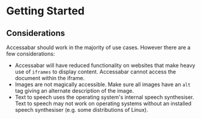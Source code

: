 # Getting Started
## Considerations
Accessabar should work in the majority of use cases. However there are a few considerations:
- Accessabar will have reduced functionality on websites that make heavy use of `iframes` to display content. Accessabar cannot access the document within the iframe.
- Images are not magically accessible. Make sure all images have an `alt` tag giving an alternate description of the image.
- Text to speech uses the operating system's internal speech synthesiser. Text to speech may not work on operating systems without an installed speech synthesiser (e.g. some distributions of Linux).

